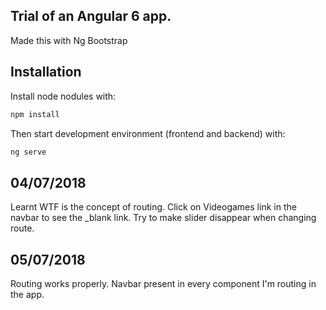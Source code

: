 ## Trial of an Angular 6 app.

Made this with Ng Bootstrap

## Installation

Install node nodules with:

```bash
npm install
```

Then start development environment (frontend and backend) with:

```bash
ng serve
```

## 04/07/2018

Learnt WTF is the concept of routing. Click on Videogames link in the navbar to see the _blank link.
Try to make slider disappear when changing route.

## 05/07/2018

Routing works properly. Navbar present in every component I'm routing in the app. 
